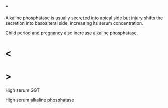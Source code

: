 # .

Alkaline phosphatase is usually secreted into apical side but injury shifts the secretion into basoalteral side, increasing its serum concentration.

Child period and pregnancy also increase alkaline phosphatase.

# <

# >

High serum GGT

High serum alkaline phosphatase
